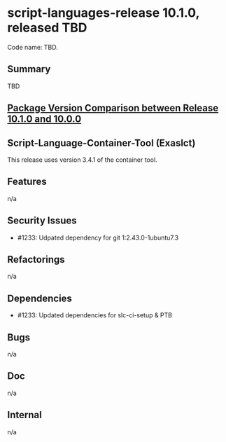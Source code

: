 # script-languages-release 10.1.0, released TBD

Code name: TBD.

## Summary

TBD

## [Package Version Comparison between Release 10.1.0 and 10.0.0](package_diffs/10.1.0/README.md)

## Script-Language-Container-Tool (Exaslct)

This release uses version 3.4.1 of the container tool.

## Features

n/a

## Security Issues

 - #1233: Udpated dependency for git 1:2.43.0-1ubuntu7.3

## Refactorings

n/a

## Dependencies

 - #1233: Updated dependencies for slc-ci-setup & PTB

## Bugs

n/a

## Doc

n/a

## Internal

 n/a
